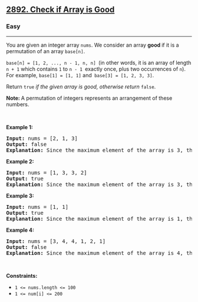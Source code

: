 <h2><a href="https://leetcode.com/problems/check-if-array-is-good/">2892. Check if Array is Good</a></h2><h3>Easy</h3><hr><p>You are given an integer array <code>nums</code>. We consider an array <strong>good </strong>if it is a permutation of an array <code>base[n]</code>.</p>

<p><code>base[n] = [1, 2, ..., n - 1, n, n] </code>(in other words, it is an array of length <code>n + 1</code> which contains <code>1</code> to <code>n - 1 </code>exactly once, plus two occurrences of <code>n</code>). For example, <code>base[1] = [1, 1]</code> and<code> base[3] = [1, 2, 3, 3]</code>.</p>

<p>Return <code>true</code> <em>if the given array is good, otherwise return</em><em> </em><code>false</code>.</p>

<p><strong>Note: </strong>A permutation of integers represents an arrangement of these numbers.</p>

<p>&nbsp;</p>
<p><strong class="example">Example 1:</strong></p>

<pre>
<strong>Input:</strong> nums = [2, 1, 3]
<strong>Output:</strong> false
<strong>Explanation:</strong> Since the maximum element of the array is 3, the only candidate n for which this array could be a permutation of base[n], is n = 3. However, base[3] has four elements but array nums has three. Therefore, it can not be a permutation of base[3] = [1, 2, 3, 3]. So the answer is false.
</pre>

<p><strong class="example">Example 2:</strong></p>

<pre>
<strong>Input:</strong> nums = [1, 3, 3, 2]
<strong>Output:</strong> true
<strong>Explanation:</strong> Since the maximum element of the array is 3, the only candidate n for which this array could be a permutation of base[n], is n = 3. It can be seen that nums is a permutation of base[3] = [1, 2, 3, 3] (by swapping the second and fourth elements in nums, we reach base[3]). Therefore, the answer is true.</pre>

<p><strong class="example">Example 3:</strong></p>

<pre>
<strong>Input:</strong> nums = [1, 1]
<strong>Output:</strong> true
<strong>Explanation:</strong> Since the maximum element of the array is 1, the only candidate n for which this array could be a permutation of base[n], is n = 1. It can be seen that nums is a permutation of base[1] = [1, 1]. Therefore, the answer is true.</pre>

<p><strong class="example">Example 4:</strong></p>

<pre>
<strong>Input:</strong> nums = [3, 4, 4, 1, 2, 1]
<strong>Output:</strong> false
<strong>Explanation:</strong> Since the maximum element of the array is 4, the only candidate n for which this array could be a permutation of base[n], is n = 4. However, base[4] has five elements but array nums has six. Therefore, it can not be a permutation of base[4] = [1, 2, 3, 4, 4]. So the answer is false.
</pre>

<p>&nbsp;</p>
<p><strong>Constraints:</strong></p>

<ul>
	<li><code>1 &lt;= nums.length &lt;= 100</code></li>
	<li><code>1 &lt;= num[i] &lt;= 200</code></li>
</ul>
